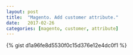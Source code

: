 ```yaml
---
layout: post
title:  "Magento. Add customer attribute."
date:   2017-02-26
categories: [magento, customer, attribute]
---
```


{% gist d1a96fe8d5530f0c15d376e12e4dc0f1 %}

